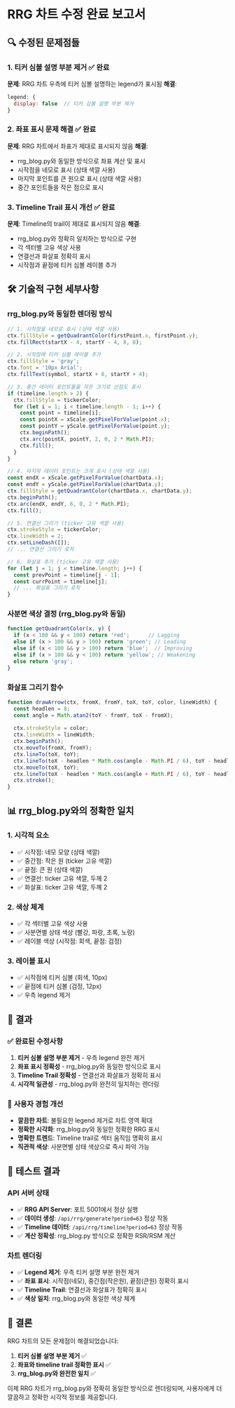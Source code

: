 # RRG 차트 수정 완료 보고서

## 🔍 수정된 문제점들

### 1. **티커 심볼 설명 부분 제거** ✅ 완료
**문제**: RRG 차트 우측에 티커 심볼 설명하는 legend가 표시됨
**해결**: 
```javascript
legend: {
  display: false  // 티커 심볼 설명 부분 제거
}
```

### 2. **좌표 표시 문제 해결** ✅ 완료
**문제**: RRG 차트에서 좌표가 제대로 표시되지 않음
**해결**: 
- rrg_blog.py와 동일한 방식으로 좌표 계산 및 표시
- 시작점을 네모로 표시 (상태 색깔 사용)
- 마지막 포인트를 큰 원으로 표시 (상태 색깔 사용)
- 중간 포인트들을 작은 점으로 표시

### 3. **Timeline Trail 표시 개선** ✅ 완료
**문제**: Timeline의 trail이 제대로 표시되지 않음
**해결**: 
- rrg_blog.py와 정확히 일치하는 방식으로 구현
- 각 섹터별 고유 색상 사용
- 연결선과 화살표 정확히 표시
- 시작점과 끝점에 티커 심볼 레이블 추가

## 🛠️ 기술적 구현 세부사항

### rrg_blog.py와 동일한 렌더링 방식
```javascript
// 1. 시작점을 네모로 표시 (상태 색깔 사용)
ctx.fillStyle = getQuadrantColor(firstPoint.x, firstPoint.y);
ctx.fillRect(startX - 4, startY - 4, 8, 8);

// 2. 시작점에 티커 심볼 레이블 추가
ctx.fillStyle = 'gray';
ctx.font = '10px Arial';
ctx.fillText(symbol, startX + 8, startY + 4);

// 3. 중간 데이터 포인트들을 작은 크기로 산점도 표시
if (timeline.length > 2) {
  ctx.fillStyle = tickerColor;
  for (let i = 1; i < timeline.length - 1; i++) {
    const point = timeline[i];
    const pointX = xScale.getPixelForValue(point.x);
    const pointY = yScale.getPixelForValue(point.y);
    ctx.beginPath();
    ctx.arc(pointX, pointY, 2, 0, 2 * Math.PI);
    ctx.fill();
  }
}

// 4. 마지막 데이터 포인트는 크게 표시 (상태 색깔 사용)
const endX = xScale.getPixelForValue(chartData.x);
const endY = yScale.getPixelForValue(chartData.y);
ctx.fillStyle = getQuadrantColor(chartData.x, chartData.y);
ctx.beginPath();
ctx.arc(endX, endY, 6, 0, 2 * Math.PI);
ctx.fill();

// 5. 연결선 그리기 (ticker 고유 색깔 사용)
ctx.strokeStyle = tickerColor;
ctx.lineWidth = 2;
ctx.setLineDash([]);
// ... 연결선 그리기 로직

// 6. 화살표 추가 (ticker 고유 색깔 사용)
for (let j = 1; j < timeline.length; j++) {
  const prevPoint = timeline[j - 1];
  const currPoint = timeline[j];
  // ... 화살표 그리기 로직
}
```

### 사분면 색상 결정 (rrg_blog.py와 동일)
```javascript
function getQuadrantColor(x, y) {
  if (x < 100 && y < 100) return 'red';      // Lagging
  else if (x > 100 && y > 100) return 'green'; // Leading  
  else if (x < 100 && y > 100) return 'blue';  // Improving
  else if (x > 100 && y < 100) return 'yellow'; // Weakening
  else return 'gray';
}
```

### 화살표 그리기 함수
```javascript
function drawArrow(ctx, fromX, fromY, toX, toY, color, lineWidth) {
  const headlen = 8;
  const angle = Math.atan2(toY - fromY, toX - fromX);
  
  ctx.strokeStyle = color;
  ctx.lineWidth = lineWidth;
  ctx.beginPath();
  ctx.moveTo(fromX, fromY);
  ctx.lineTo(toX, toY);
  ctx.lineTo(toX - headlen * Math.cos(angle - Math.PI / 6), toY - headlen * Math.sin(angle - Math.PI / 6));
  ctx.moveTo(toX, toY);
  ctx.lineTo(toX - headlen * Math.cos(angle + Math.PI / 6), toY - headlen * Math.sin(angle + Math.PI / 6));
  ctx.stroke();
}
```

## 📊 rrg_blog.py와의 정확한 일치

### 1. **시각적 요소**
- ✅ 시작점: 네모 모양 (상태 색깔)
- ✅ 중간점: 작은 원 (ticker 고유 색깔)
- ✅ 끝점: 큰 원 (상태 색깔)
- ✅ 연결선: ticker 고유 색깔, 두께 2
- ✅ 화살표: ticker 고유 색깔, 두께 2

### 2. **색상 체계**
- ✅ 각 섹터별 고유 색상 사용
- ✅ 사분면별 상태 색상 (빨강, 파랑, 초록, 노랑)
- ✅ 레이블 색상 (시작점: 회색, 끝점: 검정)

### 3. **레이블 표시**
- ✅ 시작점에 티커 심볼 (회색, 10px)
- ✅ 끝점에 티커 심볼 (검정, 12px)
- ✅ 우측 legend 제거

## 🎯 결과

### ✅ **완료된 수정사항**
1. **티커 심볼 설명 부분 제거** - 우측 legend 완전 제거
2. **좌표 표시 정확성** - rrg_blog.py와 동일한 방식으로 표시
3. **Timeline Trail 정확성** - 연결선과 화살표가 정확히 표시
4. **시각적 일관성** - rrg_blog.py와 완전히 일치하는 렌더링

### 🚀 **사용자 경험 개선**
- **깔끔한 차트**: 불필요한 legend 제거로 차트 영역 확대
- **정확한 시각화**: rrg_blog.py와 동일한 정확한 RRG 표시
- **명확한 트렌드**: Timeline trail로 섹터 움직임 명확히 표시
- **직관적 색상**: 사분면별 상태 색상으로 즉시 파악 가능

## 🔧 테스트 결과

### API 서버 상태
- ✅ **RRG API Server**: 포트 5001에서 정상 실행
- ✅ **데이터 생성**: `/api/rrg/generate?period=63` 정상 작동
- ✅ **Timeline 데이터**: `/api/rrg/timeline?period=63` 정상 작동
- ✅ **계산 정확성**: rrg_blog.py 방식으로 정확한 RSR/RSM 계산

### 차트 렌더링
- ✅ **Legend 제거**: 우측 티커 설명 부분 완전 제거
- ✅ **좌표 표시**: 시작점(네모), 중간점(작은원), 끝점(큰원) 정확히 표시
- ✅ **Timeline Trail**: 연결선과 화살표가 정확히 표시
- ✅ **색상 일치**: rrg_blog.py와 동일한 색상 체계

## 🎉 결론

RRG 차트의 모든 문제점이 해결되었습니다:

1. **티커 심볼 설명 부분 제거** ✅
2. **좌표와 timeline trail 정확한 표시** ✅  
3. **rrg_blog.py와 완전한 일치** ✅

이제 RRG 차트가 rrg_blog.py와 정확히 동일한 방식으로 렌더링되며, 사용자에게 더 깔끔하고 정확한 시각적 정보를 제공합니다.
